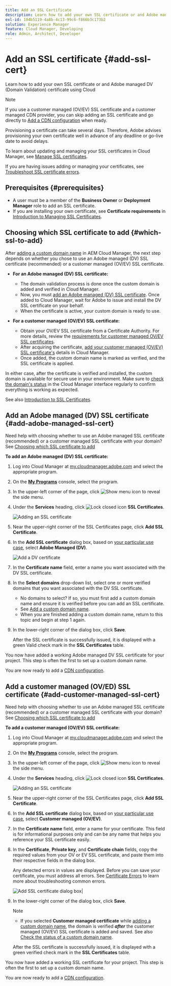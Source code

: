 ```yaml
---
title: Add an SSL Certificate
description: Learn how to add your own SSL certificate or and Adobe managed DV (Domain Validation) certificate using Cloud Manager's self-service tools.
exl-id: 104b5119-4a8b-4c13-99c6-f866b3c173b2
solution: Experience Manager
feature: Cloud Manager, Developing
role: Admin, Architect, Developer
---
```


# Add an SSL certificate {#add-ssl-cert}

Learn how to add your own SSL certificate or and Adobe managed DV (Domain Validation) certificate using Cloud

>[!NOTE]
>
>If you use a customer managed (OV/EV) SSL certificate and a customer managed CDN provider, you can skip adding an SSL certificate and go directly to [Add a CDN configuration](/help/implementing/cloud-manager/cdn-configurations/add-cdn-config.md) when ready.

Provisioning a certificate can take several days. Therefore, Adobe advises provisioning your own certificate well in advance of any deadline or go-live date to avoid delays.

To learn about updating and managing your SSL certificates in Cloud Manager, see [Manage SSL certificates](/help/implementing/cloud-manager/managing-ssl-certifications/managing-certificates.md).

If you are having issues adding or managing your certificates, see [Troubleshoot SSL certificate errors](/help/implementing/cloud-manager/managing-ssl-certifications/troubleshoot-ssl-cert.md).


## Prerequisites {#prerequisites}

* A user must be a member of the **Business Owner** or **Deployment Manager** role to add an SSL certificate.
* If you are installing your own certificate, see **Certificate requirements** in [Introduction to Managing SSL Certificates](/help/implementing/cloud-manager/managing-ssl-certifications/introduction-to-ssl-certificates.md#requirements).

## Choosing which SSL certificate to add {#which-ssl-to-add} 

After [adding a custom domain name](/help/implementing/cloud-manager/custom-domain-names/add-custom-domain-name.md) in AEM Cloud Manager, the next step depends on whether you chose to use an Adobe managed (DV) SSL certificate (recommended) or a customer managed (OV/EV) SSL certificate.

* **For an Adobe managed (DV) SSL certificate:**
    * The domain validation process is done once the custom domain is added and verified in Cloud Manager.
    * Now, you must [add an Adobe managed (DV) SSL certificate](#add-adobe-managed-ssl-cert).
    Once added to Cloud Manager, wait for Adobe to issue and install the DV SSL certificate on your behalf.
    * When the certificate is active, your custom domain is ready to use.

* **For a customer managed (OV/EV) SSL certificate:**

    * Obtain your OV/EV SSL certificate from a Certificate Authority. For more details, review the [requirements for customer managed OV/EV SSL certificates](/help/implementing/cloud-manager/managing-ssl-certifications/introduction-to-ssl-certificates.md#requirements).
    * After acquiring the certificate, [add your customer managed (OV/EV) SSL certificate's](#add-customer-managed-ssl-cert) details in Cloud Manager.
    * Once added, the custom domain name is marked as verified, and the SSL certificate is applied.

In either case, after the certificate is verified and installed, the custom domain is available for secure use in your environment. Make sure to [check the domain's status](/help/implementing/cloud-manager/custom-domain-names/check-domain-name-status.md) in the Cloud Manager interface regularly to confirm everything is working as expected.

See also [Introduction to SSL Certificates](/help/implementing/cloud-manager/managing-ssl-certifications/introduction-to-ssl-certificates.md).

## Add an Adobe managed (DV) SSL certificate {#add-adobe-managed-ssl-cert}

Need help with choosing whether to use an Adobe managed SSL certificate (recommended) or a customer managed SSL certificate with your domain? See [Choosing which SSL certificate to add](#which-ssl-to-add)

**To add an Adobe managed (DV) SSL certificate:**

1. Log into Cloud Manager at [my.cloudmanager.adobe.com](https://my.cloudmanager.adobe.com/) and select the appropriate program.
1. On the **[My Programs](/help/implementing/cloud-manager/navigation.md#my-programs)** console, select the program.
1. In the upper-left corner of the page, click ![Show menu icon](https://spectrum.adobe.com/static/icons/workflow_18/Smock_ShowMenu_18_N.svg) to reveal the side menu. 

1. Under the **Services** heading, click ![Lock closed icon](https://spectrum.adobe.com/static/icons/workflow_18/Smock_LockClosed_18_N.svg) **SSL Certificates**. 

   ![Adding an SSL certificate](/help/implementing/cloud-manager/assets/ssl/ssl-cert-add.png)

1. Near the upper-right corner of the SSL Certificates page, click **Add SSL Certificate**.

1. In the **Add SSL certificate** dialog box, based on [your particular use case](#which-ssl-to-add), select **Adobe Managed (DV)**.

    ![Add a DV certificate](/help/implementing/cloud-manager/assets/ssl/add-dv-certificate.png)

1. In the **Certificate name** field, enter a name you want associated with the DV SSL certificate.

1. In the **Select domains** drop-down list, select one or more verified domains that you want associated with the DV SSL certificate.
    * No domains to select? If so, you must first add a custom domain name and ensure it is verified before you can add an SSL certificate.
    * See [Add a custom domain name](/help/implementing/cloud-manager/custom-domain-names/add-custom-domain-name.md). 
    * When you are finished adding a custom domain name, return to this topic and begin at step 1 again.
    
1. In the lower-right corner of the dialog box, click **Save**.

    After the SSL certificate is successfully issued, it is displayed with a green Valid check mark in the **SSL Certificates** table. 

You now have added a working Adobe managed DV SSL certificate for your project. This step is often the first to set up a custom domain name.

You are now ready to add a [CDN configuration](/help/implementing/cloud-manager/cdn-configurations/add-cdn-config.md).

## Add a customer managed (OV/ED) SSL certificate {#add-customer-managed-ssl-cert}

<!-- IF THIS TOPIC GET UPDATED, REMEMBER TO UPDATE THE STEPS ALSO IN THE "MANAGE SSL CERTIFICATES TOPIC TOO -->

Need help with choosing whether to use an Adobe managed SSL certificate (recommended) or a customer managed SSL certificate with your domain? See [Choosing which SSL certificate to add](#which-ssl-to-add) 

**To add a customer managed (OV/EV) SSL certificate:**

1. Log into Cloud Manager at [my.cloudmanager.adobe.com](https://my.cloudmanager.adobe.com/) and select the appropriate program.

1. On the **[My Programs](/help/implementing/cloud-manager/navigation.md#my-programs)** console, select the program.

1. In the upper-left corner of the page, click ![Show menu icon](https://spectrum.adobe.com/static/icons/workflow_18/Smock_ShowMenu_18_N.svg) to reveal the side menu. 

1. Under the **Services** heading, click ![Lock closed icon](https://spectrum.adobe.com/static/icons/workflow_18/Smock_LockClosed_18_N.svg) **SSL Certificates**. 

   ![Adding an SSL certificate](/help/implementing/cloud-manager/assets/ssl/ssl-cert-add.png)

1. Near the upper-right corner of the SSL Certificates page, click **Add SSL Certificate**.

1. In the **Add SSL certificate** dialog box, based on [your particular use case](#which-ssl-to-add), select **Customer managed (OV/EV)**.

1. In the **Certificate name** field, enter a name for your certificate. 
This field is for informational purposes only and can be any name that helps you reference your SSL certificate easily.

1. In the **Certificate**, **Private key**, and **Certificate chain** fields, copy the required values from your OV or EV SSL certificate, and paste them into their respective fields in the dialog box.

    Any detected errors in values are displayed. Before you can save your certificate, you must address all errors. See [Certificate Errors](#certificate-errors) to learn more about troubleshooting common errors.

    ![Add SSL certificate dialog box](/help/implementing/cloud-manager/assets/ssl/ssl-cert-02.png)| 

1. In the lower-right corner of the dialog box, click **Save**.

    >[!NOTE]
    >
    >* If you selected **Customer managed certificate** while [adding a custom domain name](/help/implementing/cloud-manager/custom-domain-names/add-custom-domain-name.md), the domain is verified ***after*** the customer managed (OV/EV) SSL certificate is added and saved. See also [Check the status of a custom domain name](/help/implementing/cloud-manager/custom-domain-names/check-domain-name-status.md#how-to).

    After the SSL certificate is successfully issued, it is displayed with a green verified check mark in the **SSL Certificates** table. 

You now have added a working SSL certificate for your project. This step is often the first to set up a custom domain name.

You are now ready to add a [CDN configuration](/help/implementing/cloud-manager/cdn-configurations/add-cdn-config.md).
    






















<!--
## Add an SSL certificate {#add-ssl-cert}

1. Log into Cloud Manager at [my.cloudmanager.adobe.com](https://my.cloudmanager.adobe.com/) and select the appropriate program.
1. On the **[My Programs](/help/implementing/cloud-manager/navigation.md#my-programs)** console, select the program.
1. In the upper-left corner of the page, click ![Show menu icon](https://spectrum.adobe.com/static/icons/workflow_18/Smock_ShowMenu_18_N.svg) to reveal the side menu. 
1. Under the **Services** heading, click ![Lock closed icon](https://spectrum.adobe.com/static/icons/workflow_18/Smock_LockClosed_18_N.svg) **SSL Certificates**. 

   ![Adding an SSL certificate](/help/implementing/cloud-manager/assets/ssl/ssl-cert-add.png)

1. Near the upper-right corner of the SSL Certificates page, click **Add SSL Certificate**.

1. In the **Add SSL certificate** dialog box, based on [your particular use case](/help/implementing/cloud-manager/managing-ssl-certifications/introduction-to-ssl-certificates.md), do one of the following:

    | | Use case | Steps |
    | --- | --- | --- |
    | 1 | **Add an Adobe managed (DV) certificate** | **To add an Adobe managed (DV) SSL certificate:**<br>a. In the **Add SSL Certificate** dialog box, select the certificate type **Adobe managed (DV)**.<br>![Add a DV certificate](/help/implementing/cloud-manager/assets/ssl/add-dv-certificate.png)<br>b. In the **Certificate name** field, enter a name you want associated with the certificate.<br>c. In the **Select domains** drop-down list, select one or more domains that you want associated with the DV SSL certificate.<br>No domains to select? If so, it means that you must first add a custom domain name and ensure it is verified before you can add an SSL certificate. See [Add a custom domain name](/help/implementing/cloud-manager/custom-domain-names/add-custom-domain-name.md). When you are finished adding a custom domain name, return to this topic and begin at step 1 again.<br>d. Continue to step 7. |
    | 2 | **Add a customer managed (OV/EV) certificate** | **To add a customer managed (OV/EV) SSL certificate:**<br>a. In the **Add SSL Certificate** dialog box, select the certificate type **Customer managed (OV/EV)**.<br>b. In the **Certificate name** field, enter a name for your certificate. This field is for informational purposes only and can be any name that helps you reference your SSL certificate easily.<br>c. In the **Certificate**, **Private key**, and **Certificate chain** fields, paste the required values into their respective fields.<br>![Add SSL certificate dialog box](/help/implementing/cloud-manager/assets/ssl/ssl-cert-02.png)<br>Any detected errors in values are displayed. Before you can save your certificate, you must address all errors. See [Certificate Errors](#certificate-errors) to learn more about troubleshooting common errors.<br>d. Continue to step 7. | 

1. In the lower-right corner of the dialog box, click **Save**.

    >[!NOTE]
    >
    >* If you selected **Adobe managed certificate** while [adding a custom domain name](/help/implementing/cloud-manager/custom-domain-names/add-custom-domain-name.md), the domain is verified with the added certificate when the custom domain is added. 
    >
    >* If you selected **Customer managed certificate** while [adding a custom domain name](/help/implementing/cloud-manager/custom-domain-names/add-custom-domain-name.md), the domain is verified ***after*** the customer managed (OV/EV) SSL certificate is added and saved. See also [Check the status of a custom domain name](/help/implementing/cloud-manager/custom-domain-names/check-domain-name-status.md#how-to).

    After the SSL certificate is successfully issued, it is displayed with a green verified check mark in the **SSL Certificates** table. 

    You now have added a working SSL certificate for your project. This step is often the first to set up a custom domain name. 
    

* To learn about updating and managing your SSL certificates in Cloud Manager, see [Manage SSL certificates](/help/implementing/cloud-manager/managing-ssl-certifications/managing-certificates.md).

* If you are having issues adding or managing your certificates, see [Troubleshoot SSL certificate errors](/help/implementing/cloud-manager/managing-ssl-certifications/troubleshoot-ssl-cert.md). -->
